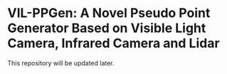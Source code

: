 # VIL-PPGen: A Novel Pseudo Point Generator Based on Visible Light Camera, Infrared Camera and Lidar

This repository will be updated later.